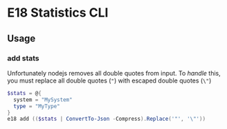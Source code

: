 # E18 Statistics CLI

## Usage

### add stats

Unfortunately nodejs removes all double quotes from input. To *handle* this, you must replace all double quotes (`"`) with escaped double quotes (`\"`)

```powershell
$stats = @{
  system = "MySystem"
  type = "MyType"
}
e18 add (($stats | ConvertTo-Json -Compress).Replace('"', '\"'))
```
